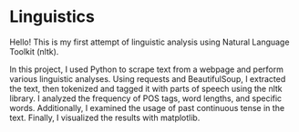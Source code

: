 # Linguistics
Hello! This is my first attempt of linguistic analysis using Natural Language Toolkit (nltk). 

In this project, I used Python to scrape text from a webpage and perform various linguistic analyses. Using requests and BeautifulSoup, I extracted the text, then tokenized and tagged it with parts of speech using the nltk library. I analyzed the frequency of POS tags, word lengths, and specific words. Additionally, I examined the usage of past continuous tense in the text. Finally, I visualized the results with matplotlib.